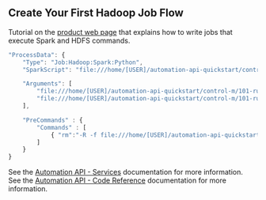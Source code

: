 ## Create Your First Hadoop Job Flow

Tutorial on the [product web page](https://docs.bmc.com/docs/display/workloadautomation/Tutorial+-+Running+applications+and+programs+in+your+environment) that explains how to write jobs that execute Spark and HDFS commands.

```javascript
"ProcessData": {
    "Type": "Job:Hadoop:Spark:Python",
    "SparkScript": "file:///home/[USER]/automation-api-quickstart/control-m/101-running-hadoop-spark-job-flow/processData.py",

    "Arguments": [
        "file:///home/[USER]/automation-api-quickstart/control-m/101-running-hadoop-spark-job-flow/processData.py",
        "file:///home/[USER]/automation-api-quickstart/control-m/101-running-hadoop-spark-job-flow/processDataOutDir"
    ],

    "PreCommands" : {
        "Commands" : [
            { "rm":"-R -f file:///home/[USER]/automation-api-quickstart/control-m/101-running-hadoop-spark-job-flow/processDataOutDir" }
        ]                   
    }
}
```

See the [Automation API - Services](https://docs.bmc.com/docs/display/public/workloadautomation/Control-M+Automation+API+-+Services) documentation for more information.  
See the [Automation API - Code Reference](https://docs.bmc.com/docs/display/public/workloadautomation/Control-M+Automation+API+-+Code+Reference) documentation for more information.
